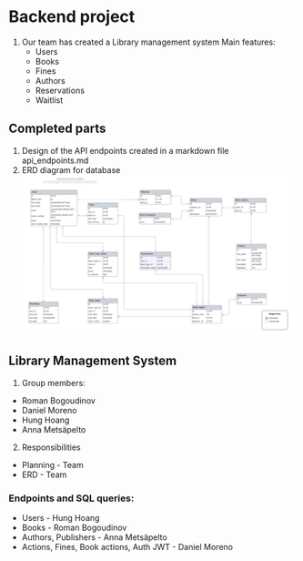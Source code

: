 # Backend project

1. Our team has created a Library management system
Main features:
    - Users
    - Books
    - Fines
    - Authors
    - Reservations
    - Waitlist

## Completed parts

1. Design of the API endpoints created in a markdown file api_endpoints.md
2. ERD diagram for database
![Database ERD](Images/db_erd.png)


## Library Management System

1. Group members:
- Roman Bogoudinov
- Daniel Moreno
- Hung Hoang
- Anna Metsäpelto

2. Responsibilities
- Planning - Team
- ERD - Team
### Endpoints and SQL queries:
- Users - Hung Hoang
- Books - Roman Bogoudinov
- Authors, Publishers - Anna Metsäpelto
- Actions, Fines, Book actions, Auth JWT - Daniel Moreno 
